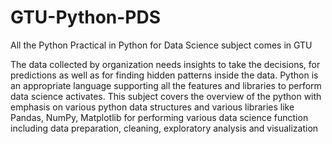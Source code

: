 # GTU-Python-PDS
All the Python Practical in Python for Data Science subject comes in GTU

The data collected by organization needs insights to take the decisions, for predictions as well as for finding hidden patterns inside the data. 
Python is an appropriate language supporting all the features and libraries to perform data science activates. 
This subject covers the overview of the python with emphasis on various python data structures and various libraries like Pandas, NumPy, Matplotlib for performing various data science function including data preparation, cleaning, exploratory analysis and visualization
